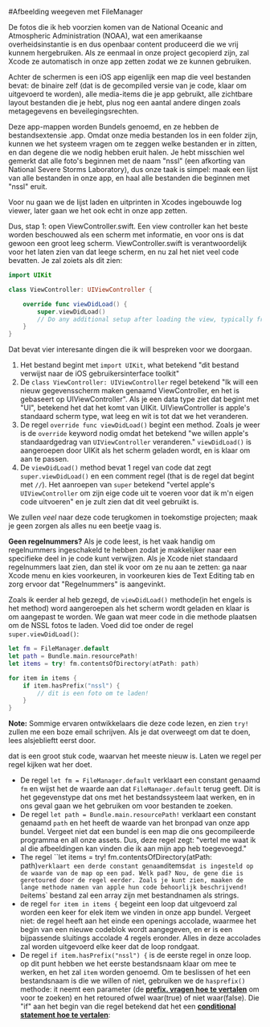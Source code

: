 #Afbeelding weegeven met FileManager


De fotos die ik heb voorzien komen van de National Oceanic and Atmospheric Administration (NOAA), wat een amerikaanse overheidsinstantie is en dus openbaar content produceerd die we vrij kunnem hergebruiken. Als ze eenmaal in onze project  gecopierd zijn, zal Xcode ze automatisch in onze app zetten zodat we ze kunnen gebruiken.

Achter de schermen is een iOS app eigenlijk een map die veel bestanden bevat: de binaire zelf (dat is de gecompiled versie van je code, klaar om uitgevoerd te worden), alle media-items die je app gebruikt, alle zichtbare layout bestanden die je hebt, plus nog een aantal andere dingen zoals metagegevens en beveilegingsrechten.

Deze app-mappen worden Bundels genoemd, en ze hebben de bestandsextensie .app. Omdat onze media bestanden los in een folder zijn, kunnen we het systeem vragen om te zeggen welke bestanden er in zitten, en dan degene die we nodig hebben eruit halen. Je hebt misschien wel gemerkt dat alle foto's beginnen met de naam "nssl" (een afkorting van National Severe Storms Laboratory), dus onze taak is simpel: maak een lijst van alle bestanden in onze app, en haal alle bestanden die beginnen met "nssl" eruit.

Voor nu gaan we de lijst laden en uitprinten in Xcodes ingebouwde log viewer, later gaan we het ook echt in onze app zetten.

Dus, stap 1: open ViewController.swift. Een view controller kan het beste worden beschouwed als een scherm met informatie, en voor ons is dat gewoon een groot leeg scherm. ViewController.swift is verantwoordelijk voor het laten zien van dat leege scherm, en nu zal het niet veel code bevatten. Je zal zoiets als dit zien:

```swift
import UIKit

class ViewController: UIViewController {

    override func viewDidLoad() {
        super.viewDidLoad()
        // Do any additional setup after loading the view, typically from a nib.
    }
}
```

Dat bevat vier interesante dingen die ik will bespreken voor we doorgaan.

1. Het bestand begint met `import UIKit`, what betekend "dit bestand verwijst naar de iOS gebruikersinterface toolkit"
2. De `class ViewController: UIViewController` regel betekend "Ik will een nieuw gegevensscherm maken genaamd ViewController, en het is gebaseert op UIViewController". Als je een data type ziet dat begint met "UI", betekend het dat het komt van UIKit. UIViewController is apple's standaard scherm type, wat leeg en wit is tot dat we het veranderen.
3. De regel `override func viewDidLoad()` begint een method. Zoals je weer is de `override` keyword nodig omdat het betekend "we willen apple's standaardgedrag van `UIViewController` veranderen." `viewDidLoad()` is aangeroepen door UIKit als het scherm geladen wordt, en is klaar om aan te passen.
4. De `viewDidLoad()` method bevat 1 regel van code dat zegt `super.viewDidLoad()` en een comment regel (that is de regel dat begint met `//`). Het aanroepen van `super` betekend "vertel apple's `UIViewController` om zijn eige code uit te voeren voor dat ik m'n eigen code uitvoeren" en je zult zien dat dit veel gebruikt is.

We zullen *veel* naar deze code terugkomen in toekomstige projecten; maak je geen zorgen als alles nu een beetje vaag is.

**Geen regelnummers?** Als je code leest, is het vaak handig om regelnummers ingeschakeld te hebben zodat je makkelijker naar een specifieke deel in je code kunt verwijzen. Als je Xcode niet standaard regelnummers laat zien, dan stel ik voor om ze nu aan te zetten: ga naar Xcode menu en kies voorkeuren, in voorkeuren kies de Text Editing tab en zorg ervoor dat "Regelnummers" is aangevinkt.

Zoals ik eerder al heb gezegd, de `viewDidLoad()` methode(in het engels is het method) word aangeroepen als het scherm wordt geladen en klaar is om aangepast te worden.  We gaan wat meer code in die methode plaatsen om de NSSL fotos te laden. Voed did toe onder de regel `super.viewDidLoad()`:

```swift
let fm = FileManager.default
let path = Bundle.main.resourcePath!
let items = try! fm.contentsOfDirectory(atPath: path)

for item in items {
    if item.hasPrefix("nssl") {
        // dit is een foto om te laden!
    }
}
```

**Note:** Sommige ervaren ontwikkelaars die deze code lezen, en zien `try!` zullen me een boze email schrijven. Als je dat overweegt om dat te doen, lees alsjeblieftt eerst door.

dat is een groot stuk code, waarvan het meeste nieuw is. Laten we regel per regel kijken wat her doet.

- De regel `let fm = FileManager.default` verklaart een constant genaamd `fm` en wijst het de waarde aan dat `FileManager.default` terug geeft. Dit is het gegevenstype dat ons met het bestandssysteem laat werken, en in ons geval gaan we het gebruiken om  voor bestanden te zoeken.
- De regel `let path = Bundle.main.resourcePath!`  verklaart een constant genaamd `path` en het heeft de waarde van het bronpad van onze app bundel. Vergeet niet dat een bundel is een map die ons gecompileerde programma en all onze assets. Dus, deze regel zegt: "vertel me waat ik al die afbeeldingen kan vinden die ik aan mijn app heb toegevoegd."
- The regel ``let items = try! fm.contentsOfDirectory(atPath: path)` verklaart een derde constant genaamd `items` dat is ingesteld op de waarde van de map op een pad. Welk pad? Nou, de gene die is geretoured door de regel eerder. Zoals je kunt zien, maaken de lange methode namen van apple hun code behoorlijk beschrijvend! De `items` bestand zal een array zijn met bestandnamen als strings.
-  de regel `for item in items {` begeint een loop dat uitgevoerd zal worden een keer for elek item we vinden in onze app bundel. Vergeet niet: de regel heeft aan het einde een openings accolade, waarmee het begin van een nieuwe codeblok wordt aangegeven, en er is een bijpassende sluitings accolade 4 regels eronder. Alles in deze accolades zal worden uitgevoerd elke keer dat de loop rondgaat.
- De regel ` if item.hasPrefix("nssl") { ` is de eerste regel in onze loop.  op dit punt hebben we het eerste bestandsnaam klaar om mee te werken, en het zal `item` worden genoemd.  Om te beslissen of het een bestandsnaam is die we willen of niet, gebruiken we de `hasprefix()` methode: it neemt een parameter (de <u>**prefix. vragen hoe te vertalen**</u> om voor te zoeken) en het retoured ofwel waar(true) of niet waar(false). Die "if" aan het begin van die regel betekend dat het een <u>**conditional statement hoe te vertalen**</u>:
